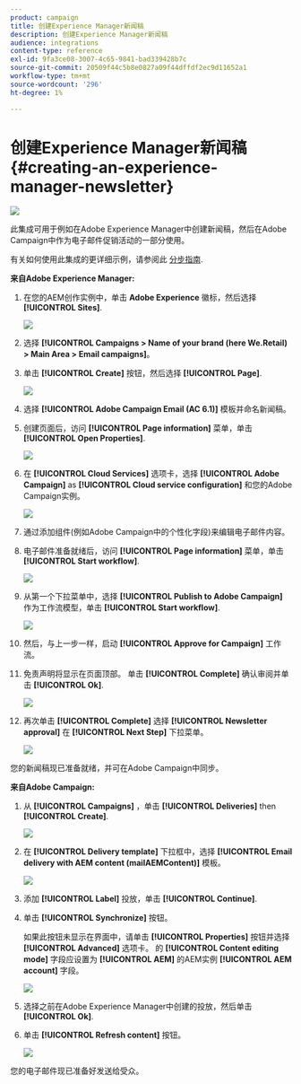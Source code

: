 ```yaml
---
product: campaign
title: 创建Experience Manager新闻稿
description: 创建Experience Manager新闻稿
audience: integrations
content-type: reference
exl-id: 9fa3ce08-3007-4c65-9841-bad339428b7c
source-git-commit: 20509f44c5b8e0827a09f44dffdf2ec9d11652a1
workflow-type: tm+mt
source-wordcount: '296'
ht-degree: 1%

---
```


# 创建Experience Manager新闻稿{#creating-an-experience-manager-newsletter}

![](../../assets/common.svg)

此集成可用于例如在Adobe Experience Manager中创建新闻稿，然后在Adobe Campaign中作为电子邮件促销活动的一部分使用。

有关如何使用此集成的更详细示例，请参阅此 [分步指南](https://helpx.adobe.com/campaign/kb/acc-aem.html).

**来自Adobe Experience Manager:**

1. 在您的AEM创作实例中，单击 **Adobe Experience** 徽标，然后选择 **[!UICONTROL Sites]**.

   ![](assets/aem_uc_1.png)

1. 选择 **[!UICONTROL Campaigns > Name of your brand (here We.Retail) > Main Area > Email campaigns]**。
1. 单击 **[!UICONTROL Create]** 按钮，然后选择 **[!UICONTROL Page]**.

   ![](assets/aem_uc_2.png)

1. 选择 **[!UICONTROL Adobe Campaign Email (AC 6.1)]** 模板并命名新闻稿。
1. 创建页面后，访问 **[!UICONTROL Page information]** 菜单，单击 **[!UICONTROL Open Properties]**.

   ![](assets/aem_uc_3.png)

1. 在 **[!UICONTROL Cloud Services]** 选项卡，选择 **[!UICONTROL Adobe Campaign]** as **[!UICONTROL Cloud service configuration]** 和您的Adobe Campaign实例。

   ![](assets/aem_uc_4.png)

1. 通过添加组件(例如Adobe Campaign中的个性化字段)来编辑电子邮件内容。
1. 电子邮件准备就绪后，访问 **[!UICONTROL Page information]** 菜单，单击 **[!UICONTROL Start workflow]**.

   ![](assets/aem_uc_5.png)

1. 从第一个下拉菜单中，选择 **[!UICONTROL Publish to Adobe Campaign]** 作为工作流模型，单击 **[!UICONTROL Start workflow]**.

   ![](assets/aem_uc_6.png)

1. 然后，与上一步一样，启动 **[!UICONTROL Approve for Campaign]** 工作流。
1. 免责声明将显示在页面顶部。 单击 **[!UICONTROL Complete]** 确认审阅并单击 **[!UICONTROL Ok]**.

   ![](assets/aem_uc_7.png)

1. 再次单击 **[!UICONTROL Complete]** 选择 **[!UICONTROL Newsletter approval]** 在 **[!UICONTROL Next Step]** 下拉菜单。

   ![](assets/aem_uc_8.png)

您的新闻稿现已准备就绪，并可在Adobe Campaign中同步。

**来自Adobe Campaign:**

1. 从 **[!UICONTROL Campaigns]** ，单击 **[!UICONTROL Deliveries]** then **[!UICONTROL Create]**.

   ![](assets/aem_uc_9.png)

1. 在 **[!UICONTROL Delivery template]** 下拉框中，选择 **[!UICONTROL Email delivery with AEM content (mailAEMContent)]** 模板。

   ![](assets/aem_uc_10.png)

1. 添加 **[!UICONTROL Label]** 投放，单击 **[!UICONTROL Continue]**.
1. 单击 **[!UICONTROL Synchronize]** 按钮。

   如果此按钮未显示在界面中，请单击 **[!UICONTROL Properties]** 按钮并选择 **[!UICONTROL Advanced]** 选项卡。 的 **[!UICONTROL Content editing mode]** 字段应设置为 **[!UICONTROL AEM]** 的AEM实例 **[!UICONTROL AEM account]** 字段。

   ![](assets/aem_uc_11.png)

1. 选择之前在Adobe Experience Manager中创建的投放，然后单击 **[!UICONTROL Ok]**.
1. 单击 **[!UICONTROL Refresh content]** 按钮。

   ![](assets/aem_uc_12.png)

您的电子邮件现已准备好发送给受众。
